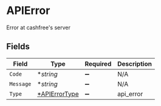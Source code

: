 # APIError

Error at cashfree's server


## Fields

| Field                                                | Type                                                 | Required                                             | Description                                          |
| ---------------------------------------------------- | ---------------------------------------------------- | ---------------------------------------------------- | ---------------------------------------------------- |
| `Code`                                               | **string*                                            | :heavy_minus_sign:                                   | N/A                                                  |
| `Message`                                            | **string*                                            | :heavy_minus_sign:                                   | N/A                                                  |
| `Type`                                               | [*APIErrorType](../../models/errors/apierrortype.md) | :heavy_minus_sign:                                   | api_error                                            |